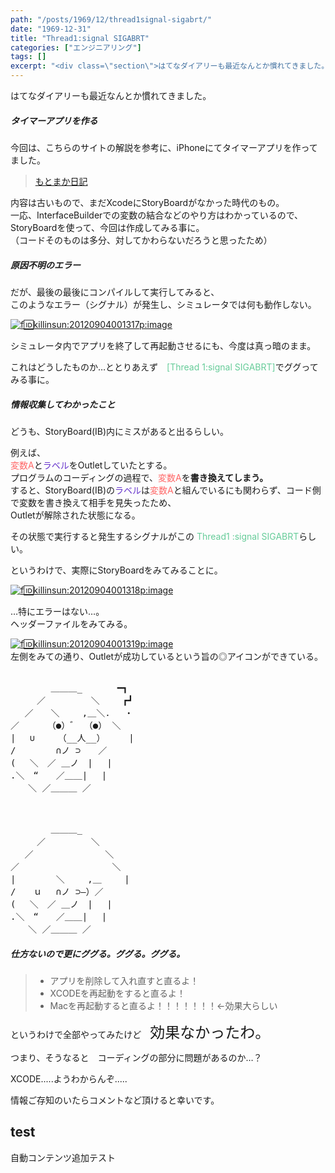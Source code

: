```yaml
---
path: "/posts/1969/12/thread1signal-sigabrt/"
date: "1969-12-31"
title: "Thread1:signal SIGABRT"
categories: ["エンジニアリング"]
tags: []
excerpt: "<div class=\"section\">はてなダイアリーも最近なんとか慣れてきました。  今回は、こちらのサイトの解説を参考に、iPhoneにてタイマーアプリを作ってました。内容は古いもので、..."
---
```


<div class="section">はてなダイアリーも最近なんとか慣れてきました。  

##### タイマーアプリを作る

今回は、こちらのサイトの解説を参考に、iPhoneにてタイマーアプリを作ってました。

> [もとまか日記](http://d.hatena.ne.jp/moto_maka/20081118/1226953067#03)

内容は古いもので、まだXcodeにStoryBoardがなかった時代のもの。  
一応、InterfaceBuilderでの変数の結合などのやり方はわかっているので、  
StoryBoardを使って、今回は作成してみる事に。  
（コードそのものは多分、対してかわらないだろうと思ったため）  

##### 原因不明のエラー

だが、最後の最後にコンパイルして実行してみると、  
このようなエラー（シグナル）が発生し、シミュレータでは何も動作しない。  

[![f:id:killinsun:20120904001317p:image](https://cdn-ak.f.st-hatena.com/images/fotolife/k/killinsun/20120904/20120904001317.png "f:id:killinsun:20120904001317p:image")](http://f.hatena.ne.jp/killinsun/20120904001317)  

シミュレータ内でアプリを終了して再起動させるにも、今度は真っ暗のまま。  

これはどうしたものか…ととりあえず　<span style="color:#66CC99;" class="deco">[Thread 1:signal SIGABRT]</span>でググってみる事に。  

##### 情報収集してわかったこと

どうも、StoryBoard(IB)内にミスがあると出るらしい。  

例えば、　  
<span style="color:#FF6666;" class="deco">変数A</span>と<span style="color:#6633CC;" class="deco">ラベル</span>をOutletしていたとする。  
プログラムのコーディングの過程で、<span style="color:#ff6666;" class="deco">変数A</span>を<span style="font-weight:bold;" class="deco">書き換えてしまう。</span>  
すると、StoryBoard(IB)の<span style="color:#6633cc;" class="deco">ラベル</span>は<span style="color:#ff6666;" class="deco">変数A</span>と組んでいるにも関わらず、コード側で変数を書き換えて相手を見失ったため、  
Outletが解除された状態になる。  

その状態で実行すると発生するシグナルがこの <span style="color:#66cc99;" class="deco">Thread1 :signal SIGABRT</span>らしい。  

というわけで、実際にStoryBoardをみてみることに。  

[![f:id:killinsun:20120904001318p:image](https://cdn-ak.f.st-hatena.com/images/fotolife/k/killinsun/20120904/20120904001318.png "f:id:killinsun:20120904001318p:image")](http://f.hatena.ne.jp/killinsun/20120904001318)  

…特にエラーはない…。  
ヘッダーファイルをみてみる。  

[![f:id:killinsun:20120904001319p:image](https://cdn-ak.f.st-hatena.com/images/fotolife/k/killinsun/20120904/20120904001319.png "f:id:killinsun:20120904001319p:image")](http://f.hatena.ne.jp/killinsun/20120904001319)  
左側をみての通り、Outletが成功しているという旨の◎アイコンができている。  

<pre>  
　　　 　＿＿＿_　　　　━┓  
　　　／　　 　 　＼　　 ┏┛  
　 ／　　＼　　 ,＿＼.　 ・  
／ 　　 （●）゛ （●） ＼  
|　 ∪　　 （__人__）　 　 |  
/　　　　 ∩ノ ⊃　　／  
(　 ＼　／ ＿ノ　|　 |  
.＼　“　　／＿＿|　 |  
　　＼ ／＿＿＿ ／  
</pre>

<pre>  

　 　　　＿＿＿_  
　　　／　　 　 　＼  
　 ／　　　　 　 　　＼  
／ 　　　　　　　　　　＼  
|　 　　　＼　　 ,＿　　 |  
/　　ｕ　 ∩ノ ⊃―）／  
(　 ＼　／ ＿ノ　|　 |  
.＼　“　　／＿＿|　 |  
　　＼ ／＿＿＿ ／  
</pre>

##### 仕方ないので更にググる。ググる。ググる。

> * アプリを削除して入れ直すと直るよ！
> * XCODEを再起動をすると直るよ！
> * Macを再起動すると直るよ！！！！！！！←効果大らしい

というわけで全部やってみたけど　<span style="font-size:x-large;" class="deco">効果なかったわ。</span>  

つまり、そうなると　コーディングの部分に問題があるのか…？  

XCODE.....ようわからんぞ.....  

情報ご存知のいたらコメントなど頂けると幸いです。</div>

## test

自動コンテンツ追加テスト
